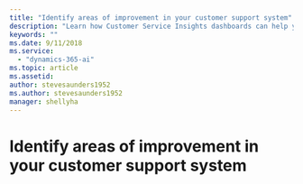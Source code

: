 ```yaml
---
title: "Identify areas of improvement in your customer support system"
description: "Learn how Customer Service Insights dashboards can help you identify areas of improvement in your customer support system."
keywords: ""
ms.date: 9/11/2018
ms.service:
  - "dynamics-365-ai"
ms.topic: article
ms.assetid: 
author: stevesaunders1952
ms.author: stevesaunders1952
manager: shellyha
---
```


# Identify areas of improvement in your customer support system
